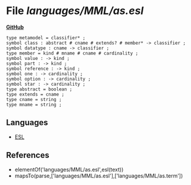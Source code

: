 # File _languages/MML/as.esl_
**[GitHub](https://github.com/softlang/yas/blob/master/languages/MML/as.esl)**
```
type metamodel = classifier* ;
symbol class : abstract # cname # extends? # member* -> classifier ;
symbol datatype : cname -> classifier ;
type member = kind # mname # cname # cardinality ;
symbol value : -> kind ;
symbol part : -> kind ;
symbol reference : -> kind ;
symbol one : -> cardinality ;
symbol option : -> cardinality ;
symbol star : -> cardinality ;
type abstract = boolean ;
type extends = cname ;
type cname = string ;
type mname = string ;
```

## Languages
* [ESL](../languages/ESL.md)

## References
* elementOf('languages/MML/as.esl',esl(text))
* mapsTo(parse,['languages/MML/as.esl'],['languages/MML/as.term'])
